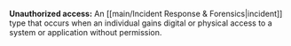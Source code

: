**Unauthorized access:** An [[main/Incident Response & Forensics|incident]] type that occurs when an individual gains digital or physical access to a system or application without permission.